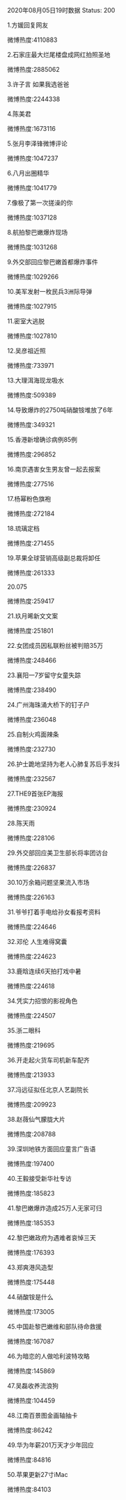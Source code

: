 2020年08月05日19时数据
Status: 200

1.方媛回复网友

微博热度:4110883

2.石家庄最大烂尾楼盘成网红拍照圣地

微博热度:2885062

3.许子言 如果我选爸爸

微博热度:2244338

4.陈美君

微博热度:1673116

5.张月李泽锋微博评论

微博热度:1047237

6.八月出圈精华

微博热度:1041779

7.像极了第一次搓澡的你

微博热度:1037128

8.航拍黎巴嫩爆炸现场

微博热度:1031268

9.外交部回应黎巴嫩首都爆炸事件

微博热度:1029266

10.美军发射一枚民兵3洲际导弹

微博热度:1027915

11.密室大逃脱

微博热度:1027810

12.吴彦祖近照

微博热度:733971

13.大理洱海现龙吸水

微博热度:509389

14.导致爆炸的2750吨硝酸铵堆放了6年

微博热度:349321

15.香港新增确诊病例85例

微博热度:296852

16.南京遇害女生男友曾一起去报案

微博热度:277516

17.杨幂粉色旗袍

微博热度:272184

18.琉璃定档

微博热度:271455

19.苹果全球营销高级副总裁将卸任

微博热度:261333

20.075

微博热度:259417

21.玖月晞新文文案

微博热度:251801

22.女团成员因私联粉丝被判赔35万

微博热度:248466

23.襄阳一7岁留守女童失踪

微博热度:238490

24.广州海珠涌大桥下的钉子户

微博热度:236048

25.自制火鸡面辣条

微博热度:232730

26.护士跪地坚持为老人心肺复苏后手发抖

微博热度:232567

27.THE9首张EP海报

微博热度:230924

28.陈天雨

微博热度:228106

29.外交部回应美卫生部长将率团访台

微博热度:226837

30.10万余箱问题坚果流入市场

微博热度:226163

31.爷爷打着手电给孙女看报考资料

微博热度:224646

32.邓伦 人生难得窝囊

微博热度:224623

33.鹿晗连续6天拍打戏中暑

微博热度:224618

34.凭实力招恨的影视角色

微博热度:224507

35.浙二眼科

微博热度:219695

36.开走起火货车司机新车配齐

微博热度:213933

37.冯远征拟任北京人艺副院长

微博热度:209923

38.赵薇仙气朦胧大片

微博热度:208788

39.深圳地铁方面回应童言广告语

微博热度:197400

40.王毅接受新华社专访

微博热度:185823

41.黎巴嫩爆炸造成25万人无家可归

微博热度:185353

42.黎巴嫩政府为遇难者哀悼三天

微博热度:176393

43.郑爽港风造型

微博热度:175448

44.硝酸铵是什么

微博热度:173005

45.中国赴黎巴嫩维和部队待命救援

微博热度:167087

46.为暗恋的人做哈利波特攻略

微博热度:145869

47.吴磊收养流浪狗

微博热度:104459

48.江南百景图金画轴抽卡

微博热度:86242

49.华为年薪201万天才少年回应

微博热度:84816

50.苹果更新27寸iMac

微博热度:84103

